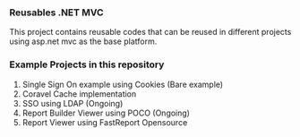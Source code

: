 ### Reusables .NET MVC
  
This project contains reusable codes that can be reused in different projects using asp.net mvc as the base platform.


### Example Projects in this repository 
1. Single Sign On example using Cookies (Bare example)
2. Coravel Cache implementation
3. SSO using LDAP (Ongoing)
4. Report Builder Viewer using POCO (Ongoing)
5. Report Viewer using FastReport Opensource
  

